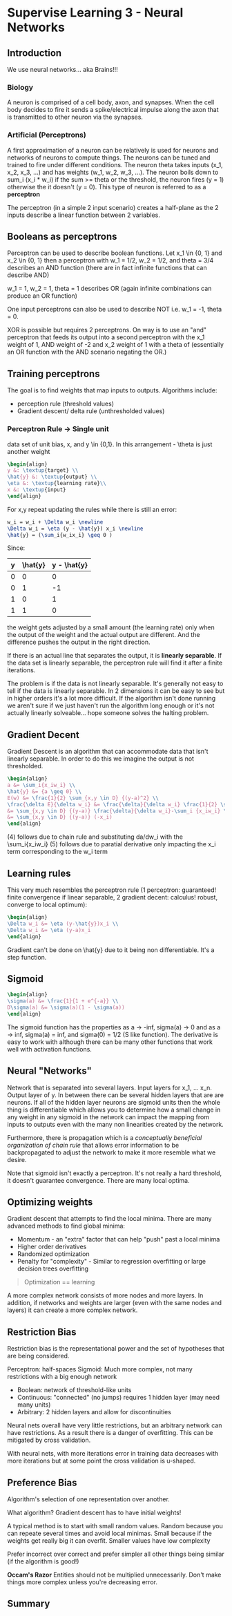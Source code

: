 # Supervise Learning 3 - Neural Networks

## Introduction
We use neural networks... aka Brains!!!

### Biology

A neuron is comprised of a cell body, axon, and synapses. When the cell body decides to fire it sends a spike/electrical impulse along the axon that is transmitted to other neuron via the synapses.

### Artificial (Perceptrons)

A first approximation of a neuron can be relatively is used for neurons and networks of neurons to compute things. The neurons can be tuned and trained to fire under different conditions. The neuron theta takes  inputs (x_1, x_2, x_3, ...) and has weights (w_1, w_2, w_3, ...). The neuron boils down to sum_i (x_i * w_i)  if the sum >= theta or the threshold, the neuron fires (y = 1) otherwise the it doesn't (y = 0). This type of neuron is referred to as a **perceptron**

The perceptron (in a simple 2 input scenario) creates a half-plane as the 2 inputs describe a linear function between 2 variables.


## Booleans as perceptrons

Perceptron can be used to describe boolean functions. Let x_1 \in {0, 1} and x_2 \in {0, 1} then a perceptron with w_1 = 1/2, w_2 = 1/2, and theta = 3/4 describes an AND function (there are in fact infinite functions that can describe AND)

w_1 = 1, w_2 = 1, theta = 1 describes OR (again infinite combinations can produce an OR function)

One input perceptrons can also be used to describe NOT i.e. w_1 = -1, theta = 0.

XOR is possible but requires 2 perceptrons. On way is to use an "and" perceptron that feeds its output into a second perceptron with the x_1 weight of 1, AND weight of -2 and x_2 weight of 1 with a theta of (essentially an OR function with the AND scenario negating the OR.)

## Training perceptrons

The goal is to find weights that map inputs to outputs. Algorithms include:
* perception rule (threshold values)
* Gradient descent/ delta rule (unthresholded values)

### Perceptron Rule -> Single unit

data set of unit bias, x, and y \in {0,1}. In this arrangement - \theta is just another weight

```tex
\begin{align}
y &: \textup{target} \\
\hat{y} &: \textup{output} \\
\eta &: \textup{learning rate}\\
x &: \textup{input}
\end{align}

```

For x,y repeat updating the rules while there is still an error:

```tex
w_i = w_i + \Delta w_i \newline
\Delta w_i = \eta (y - \hat{y}) x_i \newline
\hat{y} = (\sum_i{w_ix_i} \geq 0 )
```
Since:

| y     | \hat{y}   | y - \hat{y}   |
| ----- | --------- | ------------- |
| 0     | 0         | 0             |
| 0     | 1         | -1            |
| 1     | 0         | 1             |
| 1     | 1         | 0             |


the weight gets adjusted by a small amount (the learning rate) only when the output of the weight and the actual output are different. And the difference pushes the output in the right direction.

If there is an actual line that separates the output, it is **linearly separable**. If the data set is linearly separable, the perceptron rule will find it after a finite iterations.

The problem is if the data is not linearly separable. It's generally not easy to tell if the data is linearly separable. In 2 dimensions it can be easy to see but in higher orders it's a lot more difficult. If the algorithm isn't done running we aren't sure if we just haven't run the algorithm long enough or it's not actually linearly solveable... hope someone solves the halting problem.

## Gradient Decent

Gradient Descent is an algorithm that can accommodate data that isn't linearly separable. In order to do this we imagine the output is not thresholded.

```tex
\begin{align}
a &= \sum_i{x_iw_i} \\
\hat{y} &= {a \geq 0} \\
E(w) &= \frac{1}{2} \sum_{x,y \in D} {(y-a)^2} \\
\frac{\delta E}{\delta w_i} &= \frac{\delta}{\delta w_i} \frac{1}{2} \sum_{x,y \in D} {(y-a)^2} \\
&= \sum_{x,y \in D} {(y-a)} \frac{\delta}{\delta w_i}-\sum_i {x_iw_i} \\
&= \sum_{x,y \in D} {(y-a)} (-x_i)
\end{align}
```

(4) follows due to chain rule and substituting da/dw_i with the \sum_i{x_iw_i}
(5) follows due to paratial derivative only impacting the x_i term corresponding to the w_i term

## Learning rules

This very much resembles the perceptron rule (1 perceptron: guaranteed! finite convergence if linear separable, 2 gradient decent: calculus! robust, converge to local optimum): 

```tex
\begin{align}
\Delta w_i &= \eta (y-\hat{y})x_i \\
\Delta w_i &= \eta (y-a)x_i
\end{align}
```

Gradient can't be done on \hat{y} due to it being non differentiable. It's a step function.


## Sigmoid

```tex
\begin{align}
\sigma(a) &= \frac{1}{1 + e^{-a}} \\
D\sigma(a) &= \sigma(a)(1 - \sigma(a))
\end{align}
```

The sigmoid function has the properties as a -> -inf, sigma(a) -> 0 and as a -> inf, sigma(a) = inf, and sigma(0) = 1/2 (S like function). The derivative is easy to work with although there can be many other functions that work well with activation functions.

## Neural "Networks"

Network that is separated into several layers. Input layers for x_1, ... x_n. Output layer of y. In between there can be several hidden layers that are are neurons. If all of the hidden layer neurons are sigmoid units then the whole thing is differentiable which allows you to determine how a small change in any weight in any sigmoid in the network can impact the mapping from inputs to outputs even with the many non linearities created by the network.

Furthermore, there is propagation which is a *conceptually beneficial organization of chain rule* that allows error information to be backpropagated to adjust the network to make it more resemble what we desire.

Note that sigmoid isn't exactly a perceptron. It's not really a hard threshold, it doesn't guarantee convergence. There are many local optima.

## Optimizing weights

Gradient descent that attempts to find the local minima. There are many advanced methods to find global minima:
- Momentum - an "extra" factor that can help "push" past a local minima
- Higher order derivatives
- Randomized optimization
- Penalty for "complexity" - Similar to regression overfitting or large decision trees overfitting

> Optimization == learning

A more complex network consists of more nodes and more layers. In addition, if networks and weights are larger (even with the same nodes and layers) it can create a more complex network.

## Restriction Bias

Restriction bias is the representational power and the set of hypotheses that are being considered.

Perceptron: half-spaces
Sigmoid: Much more complex, not many restrictions with a big enough network

- Boolean: network of threshold-like units
- Continuous: "connected" (no jumps) requires 1 hidden layer (may need many units)
- Arbitrary: 2 hidden layers and allow for discontinuities

Neural nets overall have very little restrictions, but an arbitrary network can have restrictions. As a result there is a danger of overfitting. This can be mitigated by cross validation.

With neural nets, with more iterations error in training data decreases with more iterations but at some point the cross validation is u-shaped.

## Preference Bias

Algorithm's selection of one representation over another.

What algorithm? Gradient descent has to have initial weights!

A typical method is to start with small random values. Random because you can repeate several times and avoid local minimas. Small because if the weights get really big it can overfit. Smaller values have low complexity

Prefer incorrect over correct and prefer simpler all other things being similar (if the algorithm is good!)

**Occam's Razor** Entities should not be multiplied unnecessarily. Don't make things more complex unless you're decreasing error.


## Summary

